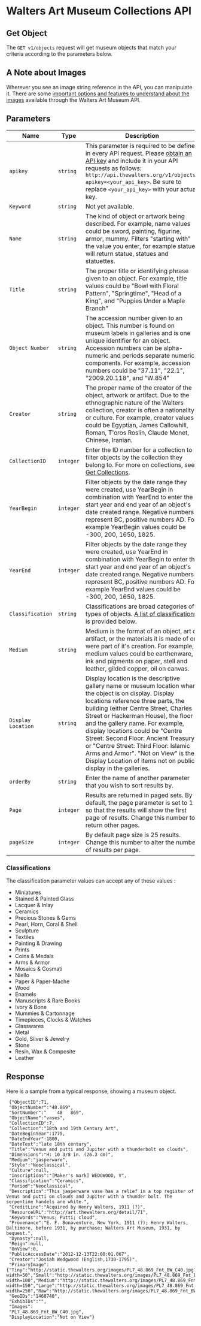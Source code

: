 Walters Art Museum Collections API
===============================================================================


## Get Object

The `GET v1/objects` request will get museum objects that match your criteria according to the parameters below.


## A Note about Images
Wherever you see an image string reference in the API, you can manipulate it. There are some [important options and features to understand about the images](/images.md) available through the Walters Art Museum API.



 
## Parameters
Name | Type | Description
-----|------|--------------
`apikey` | `string` | This parameter is required to be defined in every API request. Please [obtain an API key](http://api.thewalters.org/) and include it in your API requests as follows: `http://api.thewalters.org/v1/objects?apikey=<your_api_key>`. Be sure to replace `<your_api_key>` with your actual key. 
`Keyword` | `string` | Not yet available.
`Name` | `string` | The kind of object or artwork being described. For example, name values could be sword, painting, figurine, armor, mummy.  Filters "starting with" the value you enter, for example statue will return statue, statues and statuettes.
`Title` | `string` | The proper title or identifying phrase given to an object. For example, title values could be "Bowl with Floral Pattern", "Springtime", "Head of a King", and "Puppies Under a Maple Branch"
`Object Number` | `string` | The accession number given to an object. This number is found on museum labels in galleries and is one unique identifier for an object. Accession numbers can be alpha-numeric and periods separate numeric components. For example, accession numbers could be "37.11", "22.1", "2009.20.118", and "W.854"
`Creator` | `string` | The proper name of the creator of the object, artwork or artifact. Due to the ethnographic nature of the Walters collection, creator is often a nationality or culture. For example, creator values could be Egyptian, James Callowhill, Roman, T'oros Roslin, Claude Monet, Chinese, Iranian. 
`CollectionID` | `integer` | Enter the ID number for a collection to filter objects by the collection they belong to. For more on collections, see [Get Collections](//collections/README.md). 
`YearBegin` | `integer` | Filter objects by the date range they were created, use YearBegin in combination with YearEnd to enter the start year and end year of an object's date created range. Negative numbers represent BC, positive numbers AD. For example YearBegin values could be -300, 200, 1650, 1825.
`YearEnd` | `integer` | Filter objects by the date range they were created, use YearEnd in combination with YearBegin to enter the start year and end year of an object's date created range. Negative numbers represent BC, positive numbers AD. For example YearEnd values could be -300, 200, 1650, 1825.
`Classification` | `string` | Classifications are broad categories of types of objects. [A list of classifications](#classifications) is provided below.
`Medium` | `string` | Medium is the format of an object, art or artifact, or the materials it is made of or were part of it's creation. For example, medium values could be earthenware, ink and pigments on paper, stell and leather, gilded copper, oil on canvas.
`Display Location` | `string` | Display location is the descriptive gallery name or museum location where the object is on display. Display locations reference three parts, the building (either Centre Street, Charles Street or Hackerman House), the floor and the gallery name. For example, display locations could be "Centre Street: Second Floor: Ancient Treasury" or "Centre Street: Third Floor: Islamic Arms and Armor". "Not on View" is the Display Location of items not on public display in the galleries.
`orderBy` | `string` | Enter the name of another parameter that you wish to sort results by.
`Page` | `integer` | Results are returned in paged sets. By default, the page parameter is set to 1 so that the results will show the first page of results. Change this number to return other pages. 
`pageSize` | `integer` | By default page size is 25 results. Change this number to alter the number of results per page.


### Classifications
The classification parameter values can accept any of these values :

- Miniatures
- Stained & Painted Glass
- Lacquer & Inlay
- Ceramics
- Precious Stones & Gems
- Pearl, Horn, Coral & Shell
- Sculpture
- Textiles
- Painting & Drawing
- Prints
- Coins & Medals
- Arms & Armor
- Mosaics & Cosmati
- Niello
- Paper & Paper-Mache
- Wood
- Enamels
- Manuscripts & Rare Books
- Ivory & Bone
- Mummies & Cartonnage
- Timepieces, Clocks & Watches
- Glasswares
- Metal
- Gold, Silver & Jewelry
- Stone
- Resin, Wax & Composite
- Leather 


## Response
Here is a sample from a typical response, showing a museum object.

```
 {"ObjectID":71,
 "ObjectNumber":"48.869",
 "SortNumber":"    48   869",
 "ObjectName":"vases",
 "CollectionID":7,
 "Collection":"18th and 19th Century Art",
 "DateBeginYear":1775,
 "DateEndYear":1800,
 "DateText":"late 18th century",
 "Title":"Venus and putti and Jupiter with a thunderbolt on clouds",
 "Dimensions":"H: 10 3/8 in. (26.3 cm)",
 "Medium":"jasperware",
 "Style":"Neoclassical",
 "Culture":null,
 "Inscriptions":"[Maker's mark] WEDGWOOD, V",
 "Classification":"Ceramics",
 "Period":"Neoclassical",
 "Description":"This jasperware vase has a relief in a top register of Venus and putti on clouds and Jupiter with a thunder bolt. The serpentine handels are white.",
 "CreditLine":"Acquired by Henry Walters, 1911 (?)",
 "ResourceURL":"http://art.thewalters.org/detail/71",
 "Keywords":"Venus; Putti; cloud",
 "Provenance":"E. F. Bonaventure, New York, 1911 (?); Henry Walters, Baltimore, before 1931, by purchase; Walters Art Museum, 1931, by bequest.",
 "Dynasty":null,
 "Reign":null,
 "OnView":0,
 "PublicAccessDate":"2012-12-13T22:00:01.067",
 "Creator":"Josiah Wedgwood (English,1730-1795)",
 "PrimaryImage":{"Tiny":"http://static.thewalters.org/images/PL7_48.869_Fnt_BW_C40.jpg?width=50","Small":"http://static.thewalters.org/images/PL7_48.869_Fnt_BW_C40.jpg?width=100","Medium":"http://static.thewalters.org/images/PL7_48.869_Fnt_BW_C40.jpg?width=150","Large":"http://static.thewalters.org/images/PL7_48.869_Fnt_BW_C40.jpg?width=250","Raw":"http://static.thewalters.org/images/PL7_48.869_Fnt_BW_C40.jpg"},
 "GeoIDs":"1468740",
 "ExhibIDs":"",
 "Images":
 "PL7_48.869_Fnt_BW_C40.jpg",
 "DisplayLocation":"Not on View"}
```
